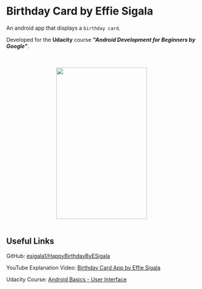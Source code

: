 Birthday Card by Effie Sigala
===================================

An android app that displays a `birthday card`.

Developed for the **Udacity** course **_"Android Development for Beginners by Google"_**.

<div align="center">
  <br><br>
  <img src="https://c1.staticflickr.com/1/544/31920024954_c94f681736_o.png" height="400" width="240"></img>
  <br><br>
</div>

Useful Links
--------------

GitHub: [esigala1/HappyBirthdayByESigala](https://github.com/esigala1/HappyBirthdayByESigala.git)

YouTube Explanation Video: [Birthday Card App by Effie Sigala](https://youtu.be/AhGzxQbX0q0)

Udacity Course: [Android Basics - User Interface](https://www.udacity.com/course/android-development-for-beginners--ud837)
